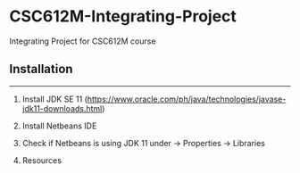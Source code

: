 # CSC612M-Integrating-Project
Integrating Project for CSC612M course

## Installation
---
1. Install JDK SE 11 (https://www.oracle.com/ph/java/technologies/javase-jdk11-downloads.html)
2. Install Netbeans IDE
3. Check if Netbeans is using JDK 11 under <Project Name> -> Properties -> Libraries

1. Resources
